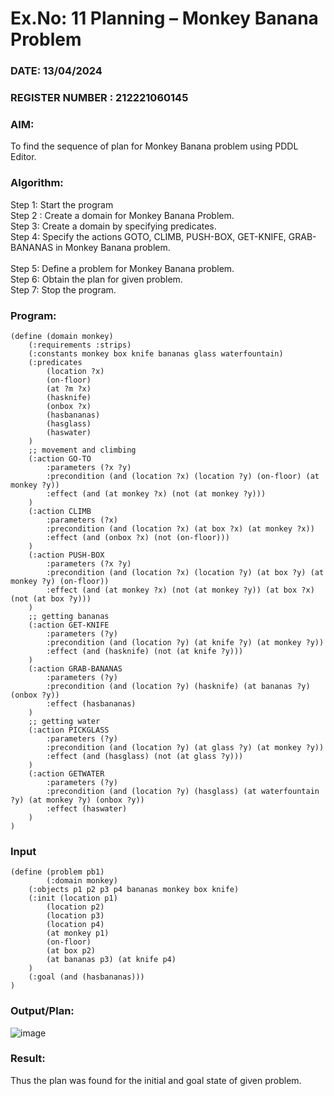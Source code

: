 # Ex.No: 11  Planning –  Monkey Banana Problem
### DATE:  13/04/2024                                                                          
### REGISTER NUMBER : 212221060145
### AIM: 
To find the sequence of plan for Monkey Banana problem using PDDL Editor.
###  Algorithm:
Step 1:  Start the program <br> 
Step 2 : Create a domain for Monkey Banana Problem. <br> 
Step 3:  Create a domain by specifying predicates. <br> 
Step 4: Specify the actions GOTO, CLIMB, PUSH-BOX, GET-KNIFE, GRAB-BANANAS in Monkey Banana problem.<br>  
Step 5:   Define a problem for Monkey Banana problem.<br> 
Step 6:  Obtain the plan for given problem.<br> 
Step 7: Stop the program.<br> 
### Program:
~~~
(define (domain monkey)
    (:requirements :strips)
    (:constants monkey box knife bananas glass waterfountain)
    (:predicates 
        (location ?x)
        (on-floor)
        (at ?m ?x) 
        (hasknife) 
        (onbox ?x) 
        (hasbananas) 
        (hasglass) 
        (haswater)
    )
    ;; movement and climbing
    (:action GO-TO
        :parameters (?x ?y)
        :precondition (and (location ?x) (location ?y) (on-floor) (at monkey ?y))
        :effect (and (at monkey ?x) (not (at monkey ?y)))
    )
    (:action CLIMB
        :parameters (?x)
        :precondition (and (location ?x) (at box ?x) (at monkey ?x))
        :effect (and (onbox ?x) (not (on-floor)))
    )
    (:action PUSH-BOX
        :parameters (?x ?y)
        :precondition (and (location ?x) (location ?y) (at box ?y) (at monkey ?y) (on-floor))
        :effect (and (at monkey ?x) (not (at monkey ?y)) (at box ?x) (not (at box ?y)))
    )
    ;; getting bananas 
    (:action GET-KNIFE
        :parameters (?y)
        :precondition (and (location ?y) (at knife ?y) (at monkey ?y))
        :effect (and (hasknife) (not (at knife ?y)))
    )
    (:action GRAB-BANANAS
        :parameters (?y)
        :precondition (and (location ?y) (hasknife) (at bananas ?y) (onbox ?y))
        :effect (hasbananas)
    )
    ;; getting water 
    (:action PICKGLASS
        :parameters (?y)
        :precondition (and (location ?y) (at glass ?y) (at monkey ?y))
        :effect (and (hasglass) (not (at glass ?y)))
    )
    (:action GETWATER
        :parameters (?y)
        :precondition (and (location ?y) (hasglass) (at waterfountain ?y) (at monkey ?y) (onbox ?y))
        :effect (haswater)
    )
)
~~~

### Input 
~~~
(define (problem pb1)
        (:domain monkey)
    (:objects p1 p2 p3 p4 bananas monkey box knife)
    (:init (location p1)
        (location p2)
        (location p3)
        (location p4)
        (at monkey p1)
        (on-floor)
        (at box p2)
        (at bananas p3) (at knife p4)
    )
    (:goal (and (hasbananas)))
)
~~~
### Output/Plan:

![image](https://github.com/Logesh-KS/AI_Lab_2023-24/assets/113246318/5c6694c1-cb0a-4667-a8e9-330778d0c145)



### Result:
Thus the plan was found for the initial and goal state of given problem.
